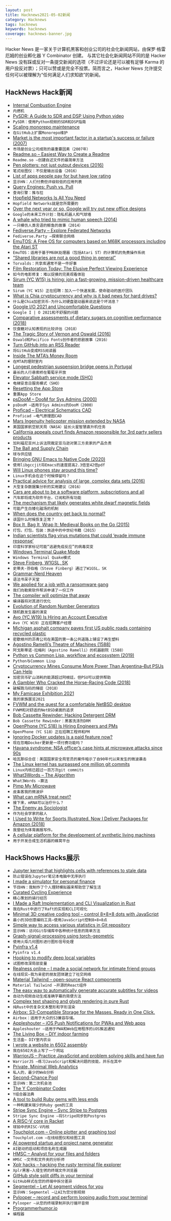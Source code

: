 ```yaml
---
layout: post
title: Hacknews2021-05-02新闻
category: Hacknews
tags: hacknews
keywords: hacknews
coverage: hacknews-banner.jpg
---
```


Hacker News 是一家关于计算机黑客和创业公司的社会化新闻网站，由保罗·格雷厄姆的创业孵化器 Y Combinator 创建。
与其它社会化新闻网站不同的是 Hacker News 没有踩或反对一条提交新闻的选项（不过评论还是可以被有足够 Karma 的用户投反对票）；只可以赞或是完全不投票。简而言之，Hacker News 允许提交任何可以被理解为“任何满足人们求知欲”的新闻。

## HackNews Hack新闻


- [Internal Combustion Engine](https://ciechanow.ski/internal-combustion-engine/)
- `内燃机`
- [PySDR: A Guide to SDR and DSP Using Python video](https://fosdem.org/2021/schedule/event/fsr_pysdr_guide_to_sdr_and_dsp_using_python/)
- `PySDR：使用Python视频的SDR和DSP指南`
- [Scaling monorepo maintenance](https://github.blog/2021-04-29-scaling-monorepo-maintenance/)
- `在GitHub上扩展Monorepo维护`
- [Market is the most important factor in a startup's success or failure (2007)](https://pmarchive.com/guide_to_startups_part4.html)
- `市场是创业公司成败的最重要因素（2007年）`
- [Readme.so – Easiest Way to Create a Readme](https://readme.so/)
- `Readme.so –创建自述文件的最简单方法`
- [Pen plotters: not just output devices (2016)](https://scruss.com/blog/2016/05/17/pen-plotters-not-just-output-devices/)
- `笔式绘图仪：不仅是输出设备（2016）`
- [List of apps people pay for but have low rating](http://ideasfilter.com/)
- `显示HN：人们付费但评级较低的应用列表`
- [Query Engines: Push vs. Pull](http://justinjaffray.com/query-engines-push-vs.-pull/)
- `查询引擎：推与拉`
- [Hopfield Networks Is All You Need](https://ml-jku.github.io/hopfield-layers/)
- `Hopfield Networks就是您所需要的`
- [Over the next year or so, Google will try out new office designs](https://www.nytimes.com/2021/04/30/technology/google-back-to-office-workers.html)
- `Google的未来工作计划：隐私机器人和气球墙`
- [A whale who tried to mimic human speech (2014)](https://www.smithsonianmag.com/science-nature/story-one-whale-who-tried-bridge-linguistic-divide-between-animals-humans-180951437/)
- `一只模仿人类言语的鲸鱼的故事（2014）`
- [Fediverse.Party – Explore Federated Networks](https://fediverse.party/en/miscellaneous)
- `Fediverse.Party –探索联合网络`
- [EmuTOS: A Free OS for computers based on M68K processors including the Atari ST](https://emutos.sourceforge.io/)
- `EmuTOS：适用于基于M68K处理器（包括Atari ST）的计算机的免费操作系统`
- [“Shared libraries are not a good thing in general”](https://lore.kernel.org/lkml/CAHk-=whs8QZf3YnifdLv57+FhBi5_WeNTG1B-suOES=RcUSmQg@mail.gmail.com/)
- `Torvalds：共享库通常不是一件好事`
- [Film Restoration Today: The Elusive Perfect Viewing Experience](https://mubi.com/notebook/posts/film-restoration-today-the-elusive-perfect-viewing-experience)
- `如今的电影修复：难以捉摸的完美观看体验`
- [Sirum (YC W15) is hiring: join a fast-growing, mission-driven healthcare team](https://www.sirum.org/about#careers)
- `Sirum（YC W15）正在招聘：加入一个快速发展，使命驱动的医疗团队`
- [What is Chia cryptocurrency and why is it bad news for hard drives?](https://www.tomsguide.com/news/what-is-chia-cryptocurrency-and-why-is-it-bad-news-for-hard-drives)
- `什么是Chia加密货币-为什么对硬盘驱动器来说这是个坏消息？`
- [Google I/O 2021 and Uncomfortable Questions](https://commonsware.com/blog/2021/05/01/google-io-2021-uncomfortable-questions.html)
- `Google I | O 2021和不舒服的问题`
- [Comparative assessments of dietary sugars on cognitive performance (2018)](https://www.sciencedirect.com/science/article/abs/pii/S0031938417304328)
- `饮食糖对认知表现的比较评估（2018）`
- [The Tragic Story of Vernon and Oswald (2016)](https://chrisgliddon.com/the-tragic-story-of-vernon-and-oswald-7540fa359509)
- `Oswald和Pacifico Fonts创作者的悲剧故事（2016）`
- [Turn GitHub into an RSS Reader](https://github.com/osmoscraft/osmosfeed)
- `将GitHub变成RSS阅读器`
- [Inside The MTA’s Money Room](https://www.curbed.com/2021/04/al-putre-mta-money-room.html)
- `在MTA的理财室内`
- [Longest pedestrian suspension bridge opens in Portugal](https://www.reuters.com/lifestyle/oddly-enough/high-anxiety-worlds-longest-pedestrian-suspension-bridge-opens-portugal-2021-04-29/)
- `最长的人行悬索桥在葡萄牙开放`
- [Elevator Sabbath service mode (SHO)](https://elevation.fandom.com/wiki/Sabbath_service_(SHO))
- `电梯安息日服务模式（SHO）`
- [Resetting the App Store](https://www.ben-evans.com/benedictevans/2021/4/30/resetting-the-app-store)
- `重置App Store`
- [psDooM – DooM for Sys Admins (2000)](http://psdoom.sourceforge.net/)
- `psDooM –适用于Sys Admins的DooM（2000）`
- [Proficad – Electrical Schematics CAD](https://www.proficad.com/)
- `Proficad –电气原理图CAD`
- [Mars Ingenuity helicopter mission extended by NASA](https://www.bbc.com/news/science-environment-56951752)
- `美国国家航空航天局（NASA）延长火星智慧直升机任务`
- [California appeals court finds Amazon responsible for 3rd party sellers products](https://www.theverge.com/2021/5/1/22414185/california-appeals-court-amazon-marketplace-responsible-third-party-hoverboard)
- `加利福尼亚州上诉法院裁定亚马逊对第三方卖家的产品负责`
- [The Ball and Supply Chain](https://puri.sm/posts/the-ball-and-supply-chain/)
- `球与供应链`
- [Bringing GNU Emacs to Native Code (2020)](https://arxiv.org/abs/2004.02504)
- `使用libgccjit将Emacs的速度提高2.3倍至42倍pdf`
- [Will Linux phones stay around this time?](https://linmob.net/will-linux-phones-stay-around-this-time/)
- `Linux手机会在这个时候停留吗？`
- [Practical advice for analysis of large, complex data sets (2016)](https://www.unofficialgoogledatascience.com/2016/10/practical-advice-for-analysis-of-large.html)
- `大型复杂数据集分析的实用建议（2016）`
- [Cars are about to be a software platform, subscriptions and all](https://www.bloomberg.com/news/articles/2021-05-01/your-car-is-about-to-be-a-software-platform-subscriptions-and-all)
- `汽车即将成为软件平台，订阅和所有功能`
- [The mechanism that likely generates white dwarf magnetic fields](https://phys.org/news/2021-04-mechanism-huge-white-dwarf-magnetic.html)
- `可能产生白矮化磁场的机制`
- [When does the country get back to normal?](https://philip.greenspun.com/blog/2021/05/01/coronapanic-when-does-country-get-back-to-normal/)
- `该国什么时候恢复正常？`
- [Box It, Bag It, Wrap It: Medieval Books on the Go (2015)](https://medievalbooks.nl/2015/02/06/box-it-bag-it-wrap-it-medieval-books-on-the-go/)
- `打包，打包，包装：旅途中的中世纪书籍（2015）`
- [Indian scientists flag virus mutations that could ‘evade immune response’](https://www.reuters.com/world/india/indian-scientists-flag-virus-mutations-that-could-evade-immune-response-2021-05-01/)
- `印度科学家标记可能“逃避免疫反应”的病毒突变`
- [Windows Terminal Quake Mode](https://github.com/microsoft/terminal/blob/main/doc/specs/%23653%20-%20Quake%20Mode/%23653%20-%20Quake%20Mode.md)
- `Windows Terminal Quake模式`
- [Steve Finberg, W1GSL, SK](https://wma.arrl.org/blog/2021/04/26/steve-finberg-w1gsl-sk/)
- `史蒂夫·芬伯格（Steve Finberg）通过了W1GSL，SK`
- [Grammar-Nerd Heaven](https://www.newyorker.com/culture/comma-queen/grammar-nerd-heaven)
- `语法书呆子天堂`
- [We applied for a job with a ransomware gang](https://cybernews.com/security/how-we-applied-to-work-with-ransomware-gang/)
- `我们向勒索软件帮派申请了一份工作`
- [The compiler will optimize that away](https://blog.royalsloth.eu/posts/the-compiler-will-optimize-that-away/)
- `编译器将对其进行优化`
- [Evolution of Random Number Generators](https://www.johndcook.com/blog/2021/04/29/reinventing-rng/)
- `随机数发生器的演变`
- [Avo (YC W19) Is Hiring an Account Executive](https://app.beapplied.com/apply/mortet0smh)
- `Avo（YC W19）正在招聘客户经理`
- [Michigan asphalt company paves first US public roads containing recycled plastic](https://www.secondwavemedia.com/epicenter/features/local-asphalt-company-paves-recycled-plastic-roads.aspx)
- `密歇根州的沥青公司在美国的第一条公共道路上铺设了再生塑料`
- [Agostino Ramelli’s Theatre of Machines (1588)](https://publicdomainreview.org/collection/agostino-ramelli-theatre-of-machines)
- `阿戈斯蒂诺·拉梅利（Agostino Ramelli）的机器剧院（1588）`
- [Python vs Common Lisp, workflow and ecosystem (2019)](https://lisp-journey.gitlab.io/pythonvslisp/)
- `Python与Common Lisp`
- [Cryptocurrency Mines Consume More Power Than Argentina–But PSUs Can Help](https://www.allaboutcircuits.com/news/cryptocurrency-mines-consume-more-power-argentina-psus-can-help/)
- `加密货币矿山消耗的能源超过阿根廷，但PSU可以提供帮助`
- [A Gambler Who Cracked the Horse-Racing Code (2018)](https://www.bloomberg.com/news/features/2018-05-03/the-gambler-who-cracked-the-horse-racing-code)
- `破解跑马码的赌徒（2018）`
- [My Famicase Exhibition 2021](https://famicase.com/21/)
- `我的家族展览2021`
- [FVWM and the quest for a comfortable NetBSD desktop](https://www.unitedbsd.com/d/442-fvwm3-and-the-quest-for-a-comfortable-netbsd-desktop)
- `FVWM和对舒适的NetBSD桌面的追求`
- [Bob Cassette Rewinder: Hacking Detergent DRM](https://github.com/dekuNukem/bob_cassette_rewinder)
- `Bob Cassette Rewinder：黑客洗涤剂DRM`
- [OpenPhone (YC S18) Is Hiring Engineers and PMs](https://openphone.co/)
- `OpenPhone（YC S18）正在招聘工程师和PM`
- [Ignoring Docker updates is a paid feature now?](https://twitter.com/moyix/status/1388586550682861568)
- `现在忽略Docker更新是一项付费功能吗？`
- [Havana syndrome: NSA officer’s case hints at microwave attacks since 90s](https://www.theguardian.com/world/2021/may/02/havana-syndrome-nsa-officer-microwave-attacks-since-90s)
- `哈瓦那综合症：美国国家安全局官员的案件暗示了自90年代以来发生的微波袭击`
- [The Linux kernel has surpassed one million git commits](https://git.kernel.org/pub/scm/linux/kernel/git/torvalds/linux.git/)
- `Linux内核已超过一百万次git commits`
- [What3Words – The Algorithm](https://cybergibbons.com/security-2/what3words-the-algorithm/)
- `What3Words –算法`
- [Pimp My Microwave](https://github.com/dekuNukem/pimp_my_microwave)
- `皮条客我的微波炉`
- [What can mRNA treat next?](https://qz.com/2001718/modernas-founder-says-mrna-can-treat-a-wide-range-of-diseases/)
- `接下来，mRNA可以治疗什么？`
- [The Enemy as Sociologist](https://www.cabinetmagazine.org/kiosk/krolewski_sara_27_april_2021.php)
- `作为社会学家的敌人`
- [I Used to Write for Sports Illustrated. Now I Deliver Packages for Amazon (2018)](https://www.theatlantic.com/ideas/archive/2018/12/what-its-like-to-deliver-packages-for-amazon/578986/)
- `我曾经为体育画报写作。`
- [A cellular platform for the development of synthetic living machines](https://robotics.sciencemag.org/content/6/52/eabf1571)
- `用于开发合成生活机器的蜂窝平台`


## HackShows Hacks展示

- [ Jupyter kernel that highlights cells with references to stale data](https://nbsafety.org)
- `防止错误在Jupyter笔记本电脑中无序执行`
- [ I made a simulator for personal finance](https://projectifi.io/)
- `节目HN：我制作了个人理财模拟器来帮助您了解生活`
- [ Curated Cycling Experience](https://ridevelo.com/)
- `精心策划的骑行经历`
- [ I Made a Raft Implementation and CLI Visualization in Rust](https://github.com/andreev-io/Raft)
- `我在Rust中进行了Raft的实现和CLI可视化`
- [ Minimal 3D creative coding tool – control 8×8×8 dots with JavaScript](https://doersino.github.io/tixyz/)
- `最小的3D创意编码工具–使用JavaScript控制8×8×8点`
- [ Simple way to access various statistics in Git repository](https://github.com/arzzen/git-quick-stats)
- `显示HN：访问Git存储库中各种统计信息的简单方法`
- [ Graph-signal-processing using torch-geometric](https://github.com/aGIToz/Graph_Signal_Processing)
- `使用火炬几何图形进行图形信号处理`
- [ Pyinfra v1.4](https://github.com/Fizzadar/pyinfra/releases/tag/v1.4)
- `Pyinfra v1.4`
- [ Hooking to modify deep local variables](https://churchofthought.org/blog/2020/10/15/coursera-playback-speed-a-cross-browser-webextension/)
- `试图修改深局部变量`
- [ Realness online – I made a social network for intimate friend groups](https://github.com/realness-online/web)
- `在线现实–我为亲密的朋友团体建立了社交网络`
- [ Material Tailwind – open-source React components](https://material-tailwind.com/)
- `Material Tailwind –开源的React组件`
- [ The easy way to automatically generate accurate subtitles for videos](https://editr.io/beta)
- `自动为视频自动生成准确字幕的简便方法`
- [ Complex text shaping and glyph rendering in pure Rust](https://github.com/dfrg/swash)
- `纯Rust中的复杂文本整形和字形渲染`
- [ Airbox: S3-Compatible Storage for the Masses. Ready in One Click.](https://www.airbox.ai/blog/s3-compatible-storage-in-one-click/)
- `Airbox：适用于大众的S3兼容存储。`
- [ Appleshouter – iOS Push Notifications for PWAs and Web apps](https://github.com/kosmigramma/appleshouter)
- `Appleshouter –适用于PWA和Web应用程序的iOS推送通知`
- [ The Living Box – DIY indoor farming](https://thelivingbx.medium.com/the-living-box-d2e758608750)
- `生活盒– DIY室内农业`
- [ I wrote a website in 6502 assembly](https://www.mdw.la/mdwos/)
- `我在6502大会上写了一个网站`
- [ WarriorJS – Practice JavaScript and problem solving skills and have fun](https://github.com/olistic/warriorjs)
- `WarriorJS –练习JavaScript和解决问题的技能，并乐在其中`
- [ Private, Minimal Web Analytics](https://github.com/christian-fei/minimal-analytics)
- `私人的，最少的Web分析`
- [ Second-Chance Pool](https://news.ycombinator.com/pool)
- `显示HN：第二次机会池`
- [ The Y Combinator Codex](https://phoe.github.io/codex.html)
- `Y组合器法典`
- [ A tool to build Ruby gems with less ends](https://github.com/ch1c0t/bgem)
- `一种构建末端少的Ruby gem的工具`
- [ Stripe Sync Engine – Sync Stripe to Postgres](https://github.com/supabase/stripe-sync-engine)
- `Stripe Sync Engine –将Stripe同步到Postgres`
- [ A RISC-V core in Racket](http://guillaume.baierouge.fr/2021/04/23/simulating-digital-circuits-in-racket/a-risc-v-core-in-racket/index.html)
- `球拍中的RISC-V内核`
- [ Touchplot.com – Online plotter and graphing tool](https://touchplot.com)
- `Touchplot.com –在线绘图仪和绘图工具`
- [ AI powered startup and project name generator](https://namebatao.com/)
- `AI驱动的启动和项目名称生成器`
- [ HMSC – Analyst for your files and folders](https://github.com/Abdullah-V/HMSC)
- `HMSC –文件和文件夹的分析师`
- [ Xplr hacks – hacking the rusty terminal file explorer](https://github.com/sayanarijit/xplr/wiki/Hacks)
- `Xplr黑客–入侵生锈的终端文件浏览器`
- [ GitHub style split diffs in your terminal](https://github.com/banga/git-split-diffs)
- `GitHub样式在您的终端中拆分差异`
- [ Segmentel – Let AI segment videos for you](http://www.segmentel.com)
- `显示HN：Segmentel –让AI为您分割视频`
- [ Pylooper – record and perform looping audio from your terminal](https://github.com/qpwo/pylooper)
- `Pylooper –从您的终端录制并执行循环音频`
- [ Programmerhumor.io](https://programmerhumor.io/)
- `编程器`

